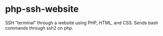 # php-ssh-website
SSH "terminal" through a website using PHP, HTML, and CSS. 
Sends bash commands through ssh2 on php.
